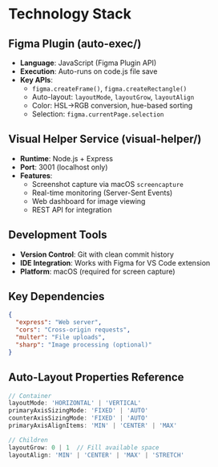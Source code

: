 # Technology Stack

## Figma Plugin (auto-exec/)
- **Language**: JavaScript (Figma Plugin API)
- **Execution**: Auto-runs on code.js file save
- **Key APIs**:
  - `figma.createFrame()`, `figma.createRectangle()`
  - Auto-layout: `layoutMode`, `layoutGrow`, `layoutAlign`
  - Color: HSL→RGB conversion, hue-based sorting
  - Selection: `figma.currentPage.selection`

## Visual Helper Service (visual-helper/)
- **Runtime**: Node.js + Express
- **Port**: 3001 (localhost only)
- **Features**:
  - Screenshot capture via macOS `screencapture`
  - Real-time monitoring (Server-Sent Events)
  - Web dashboard for image viewing
  - REST API for integration

## Development Tools
- **Version Control**: Git with clean commit history
- **IDE Integration**: Works with Figma for VS Code extension
- **Platform**: macOS (required for screen capture)

## Key Dependencies
```json
{
  "express": "Web server",
  "cors": "Cross-origin requests",
  "multer": "File uploads",
  "sharp": "Image processing (optional)"
}
```

## Auto-Layout Properties Reference
```javascript
// Container
layoutMode: 'HORIZONTAL' | 'VERTICAL'
primaryAxisSizingMode: 'FIXED' | 'AUTO'
counterAxisSizingMode: 'FIXED' | 'AUTO'
primaryAxisAlignItems: 'MIN' | 'CENTER' | 'MAX'

// Children
layoutGrow: 0 | 1  // Fill available space
layoutAlign: 'MIN' | 'CENTER' | 'MAX' | 'STRETCH'
```